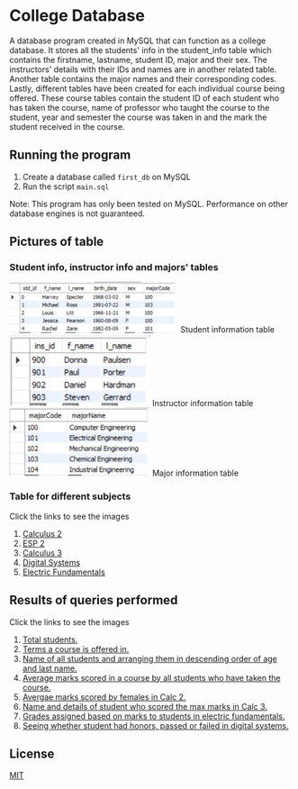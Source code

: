 # College Database

A database program created in MySQL that can function as a college database. It stores all the students' info in the student_info table which contains the firstname, lastname, student ID, major and their sex. The instructors' details with their IDs and names are in another related table. Another table contains the major names and their corresponding codes. Lastly, different tables have been created for each individual course being offered. These course tables contain the student ID of each student who has taken the course, name of professor who taught the course to the student, year and semester the course was taken in and the mark the student received in the course.

## Running the program

1. Create a database called ```first_db``` on MySQL
2. Run the script ```main.sql```

Note: This program has only been tested on MySQL. Performance on other database engines is not guaranteed. 

## Pictures of table
### Student info, instructor info and majors' tables

<img src="db_img/all student info.jpg" width="300"> 
Student information table
<img src="db_img/all instructors.jpg" width = "250">
Instructor information table
<img src="db_img/all majors.jpg" width = "250"> 
Major information table

### Table for different subjects
Click the links to see the images
1. [Calculus 2](https://github.com/janus-tg/college_database/blob/main/db_img/all%20calc2%20.jpg)
2. [ESP 2](https://github.com/janus-tg/college_database/blob/main/db_img/all%20esp2.jpg)
3. [Calculus 3](https://github.com/janus-tg/college_database/blob/main/db_img/all%20calc3.jpg)
4. [Digital Systems](https://github.com/janus-tg/college_database/blob/main/db_img/all%20digitalsystem.jpg)
5. [Electric Fundamentals](https://github.com/janus-tg/college_database/blob/main/db_img/all%20elecfundamentals.jpg)

## Results of queries performed
Click the links to see the images
1. [Total students.](https://github.com/janus-tg/College-Database/blob/main/db_img/query_totalStudents.jpg)
2. [Terms a course is offered in.](https://github.com/janus-tg/College-Database/blob/main/db_img/query_distinctTerms.jpg)
3. [Name of all students and arranging them in descending order of age and last name.](https://github.com/janus-tg/College-Database/blob/main/db_img/query_age%20and%20last%20name.jpg)
4. [Average marks scored in a course by all students who have taken the course.](https://github.com/janus-tg/College-Database/blob/main/db_img/query_avgMarkinCourse.jpg)
5. [Avergae marks scored by females in Calc 2.](https://github.com/janus-tg/College-Database/blob/main/db_img/query_avgFemaleMarksCalc2.jpg)
6. [Name and details of student who scored the max marks in Calc 3.](https://github.com/janus-tg/College-Database/blob/main/db_img/query_nameOfMaxMarkScoredInCalc3.jpg)
7. [Grades assigned based on marks to students in electric fundamentals.](https://github.com/janus-tg/College-Database/blob/main/db_img/query_gradeInElec.jpg)
8. [Seeing whether student had honors, passed or failed in digital systems.](https://github.com/janus-tg/College-Database/blob/main/db_img/query_statusOfStdInDigital.jpg)

## License
[MIT](https://github.com/janus-tg/college_database/blob/master/LICENSE)
